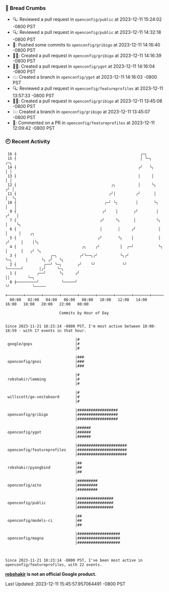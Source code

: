 ### 🍞 Bread Crumbs

 * 🔍: Reviewed a pull request in  `openconfig/public` at 2023-12-11 15:24:02 -0800 PST
 * 🔍: Reviewed a pull request in  `openconfig/public` at 2023-12-11 14:32:18 -0800 PST
 * 🚢: Pushed some commits to `openconfig/gribigo` at 2023-12-11 14:16:40 -0800 PST
 * ✍🏼: Created a pull request in `openconfig/gribigo` at 2023-12-11 14:16:39 -0800 PST
 * ✍🏼: Created a pull request in `openconfig/ygot` at 2023-12-11 14:16:04 -0800 PST
 * 💥: Created a branch in `openconfig/ygot` at 2023-12-11 14:16:03 -0800 PST
 * 🔍: Reviewed a pull request in  `openconfig/featureprofiles` at 2023-12-11 13:57:33 -0800 PST
 * ✍🏼: Created a pull request in `openconfig/gribigo` at 2023-12-11 13:45:08 -0800 PST
 * 💥: Created a branch in `openconfig/gribigo` at 2023-12-11 13:45:07 -0800 PST
 * 💬: Commented on a PR in  `openconfig/featureprofiles` at 2023-12-11 12:09:42 -0800 PST

### 🕘 Recent Activity
```
 16 ┼                                                       ╭─╮
 15 ┤                                                       │ ╰─╮                ╭─╮
 14 ┤                                                      ╭╯   ╰╮               │ │
 13 ┤                                                      │     │               │ │
 12 ┤                                          ╭╮          │     ╰╮             ╭╯ │
 11 ┤                                         ╭╯│         ╭╯      │             │  ╰╮
 10 ┤                                       ╭─╯ ╰╮        │       ╰╮            │   │
  9 ┤                                      ╭╯    │       ╭╯        │           ╭╯   │
  7 ┤                                     ╭╯     ╰╮      │         ╰╮          │    ╰╮
  6 ┤                                     │       │     ╭╯          │          │     │    ╭╮
  5 ┤                                    ╭╯       ╰╮    │           │         ╭╯     │    │╰╮
  4 ┤                             ╭╮    ╭╯         │  ╭─╯           ╰╮        │      │   ╭╯ ╰╮
  3 ┤               ╭─╮          ╭╯╰──╮╭╯          ╰╮╭╯              ╰─╮      │      ╰╮ ╭╯   ╰╮
  2 ┤            ╭──╯ ╰─╮       ╭╯    ╰╯            ╰╯                 ╰──────╯       │╭╯     ╰─╮
  1 ┤         ╭──╯      ╰╮     ╭╯                                                     ││        ╰─╮
  0 ┼─────────╯          ╰─────╯                                                      ╰╯          ╰─────
    +───────+───────+───────+───────+───────+───────+───────+───────+───────+───────+───────+───────+────
  00:00   02:00   04:00   06:00   08:00   10:00   12:00   14:00   16:00   18:00   20:00   22:00   00:00   

						Commits by Hour of Day


Since 2023-11-21 18:23:14 -0800 PST, I'm most active between 18:00-18:59 - with 17 events in that hour.

```



```
                               |#
 google/gops                   |#
                               |#

                               |###
 openconfig/gnoi               |###
                               |###

                               |#
 robshakir/lemming             |#
                               |#

                               |#
 willscott/go-vestaboard       |#
                               |#

                               |##################
 openconfig/gribigo            |##################
                               |##################

                               |######
 openconfig/ygot               |######
                               |######

                               |######################
 openconfig/featureprofiles    |######################
                               |######################

                               |##
 robshakir/pyangbind           |##
                               |##

                               |#########
 openconfig/aite               |#########
                               |#########

                               |################
 openconfig/public             |################
                               |################

                               |##
 openconfig/models-ci          |##
                               |##

                               |###################
 openconfig/magna              |###################
                               |###################



Since 2023-11-21 18:23:14 -0800 PST, I've been most active in openconfig/featureprofiles, with 22 events.

```
**[robshakir](mailto:robjs@google.com) is not an official Google product.**  


Last Updated: 2023-12-11 15:45:57.957064491 -0800 PST
